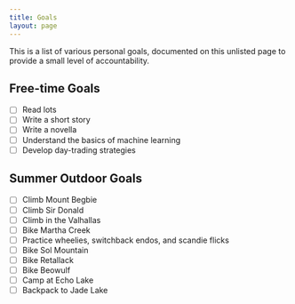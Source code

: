 ```yaml
---
title: Goals
layout: page
---
```


This is a list of various personal goals, documented on this unlisted page to provide a small level of accountability.

## Free-time Goals

-   [ ] Read lots
-   [ ] Write a short story
-   [ ] Write a novella
-   [ ] Understand the basics of machine learning
-   [ ] Develop day-trading strategies

## Summer Outdoor Goals

-   [ ] Climb Mount Begbie
-   [ ] Climb Sir Donald
-   [ ] Climb in the Valhallas
-   [ ] Bike Martha Creek
-   [ ] Practice wheelies, switchback endos, and scandie flicks
-   [ ] Bike Sol Mountain
-   [ ] Bike Retallack
-   [ ] Bike Beowulf
-   [ ] Camp at Echo Lake
-   [ ] Backpack to Jade Lake

